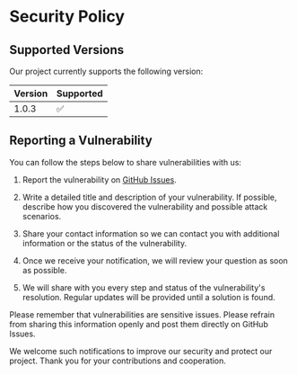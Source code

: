 # Security Policy

## Supported Versions

Our project currently supports the following version:

| Version | Supported |
| ------- | ------------------- |
| 1.0.3 | :white_check_mark: |

## Reporting a Vulnerability

You can follow the steps below to share vulnerabilities with us:

1. Report the vulnerability on [GitHub Issues](https://github.com/sasprosko590/SASPClean/issues).

2. Write a detailed title and description of your vulnerability. If possible, describe how you discovered the vulnerability and possible attack scenarios.

3. Share your contact information so we can contact you with additional information or the status of the vulnerability.

4. Once we receive your notification, we will review your question as soon as possible.

5. We will share with you every step and status of the vulnerability's resolution. Regular updates will be provided until a solution is found.

Please remember that vulnerabilities are sensitive issues. Please refrain from sharing this information openly and post them directly on GitHub Issues.

We welcome such notifications to improve our security and protect our project. Thank you for your contributions and cooperation.
